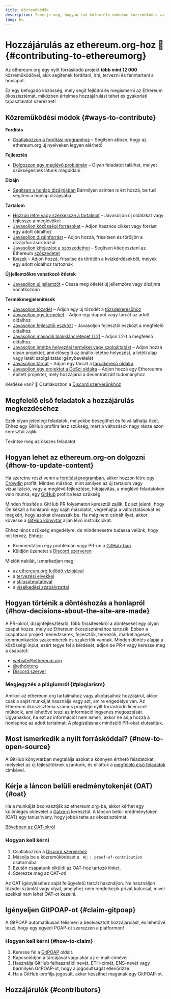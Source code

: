 ```yaml
---
title: Közreműködők
description: Ismerje meg, hogyan tud különféle módokon közreműködni az ethereum.org kapcsán
lang: hu
---
```


# Hozzájárulás az ethereum.org-hoz 🦄 {#contributing-to-ethereumorg}

Az ethereum.org egy nyílt forráskódú projekt **több mint 12 000** közreműködővel, akik segítenek fordítani, írni, tervezni és fenntartani a honlapot.

Ez egy befogadó közösség, mely segít fejlődni és megismerni az Ethereum ökoszisztémát, miközben értelmes hozzájárulást tehet és gyakorlati tapasztalatot szerezhet!

## Közreműködési módok {#ways-to-contribute}

**Fordítás**
- [Csatlakozzon a fordítási programhoz](/contributing/translation-program/) – Segítsen abban, hogy az ethereum.org új nyelveken legyen elérhető

**Fejlesztés**
- [Dolgozzon egy meglévő problémán](https://github.com/ethereum/ethereum-org-website/issues) – Olyan feladatot találhat, melyet szükségesnek látunk megoldani

**Dizájn**
- [Segítsen a honlap dizájnjában](/contributing/design/) Bármilyen szinten is ért hozzá, be tud segíteni a honlap dizájnjába

**Tartalom**
- [Hozzon létre vagy szerkessze a tartalmat](/contributing/#how-to-update-content) – Javasoljon új oldalakat vagy fejlessze a meglévőket
- [Javasoljon közösségi forrásokat](/contributing/content-resources/) – Adjon hasznos cikket vagy forrást egy adott oldalhoz
- [Javasoljon dizájnforrást](/contributing/design/adding-design-resources/) – Adjon hozzá, frissítsen és töröljön a dizájnforrások közül
- [Javasoljon kifejezést a szószedethet](/contributing/adding-glossary-terms/) – Segítsen kiterjeszteni az Ethereum [szószedetet](/glossary/)
- [Kvízek](/contributing/quizzes/) – Adjon hozzá, frissítse és töröljön a kvízkérdésekből, melyek egy adott oldalhoz tartoznak

**Új jellemzőkre vonatkozó ötletek**
- [Javasoljon új jellemzőt](https://github.com/ethereum/ethereum-org-website/issues/new?assignees=&labels=Type%3A+Feature&template=feature_request.yaml&title=) – Ossza meg ötletét új jellemzőre vagy dizájnra vonatkozóan

**Termékmegjelenítések**
- [Javasoljon tőzsdét](/contributing/adding-exchanges/) – Adjon egy új tőzsdét a [tőzsdekeresőhöz](/get-eth/#country-picker)
- [Javasoljon egy terméket](/contributing/adding-products/) – Adjon egy dappot vagy tárcát az adott oldalhoz
- [Javasoljon fejlesztői eszközt](/contributing/adding-developer-tools/) – Javasoljon fejlesztői eszközt a megfelelő oldalhoz
- [Javasoljon második blokkláncréteget (L2)](/contributing/adding-layer-2s/) – Adjon L2-t a megfelelő oldalhoz
- [Javasoljon letétbe helyezési terméket vagy szolgáltatást](/contributing/adding-staking-products/) – Adjon hozzá olyan projektet, ami elősegíti az önálló letétbe helyezést, a letéti alap vagy letéti szolgáltatás igénybevételét
- [Javasoljon tárcát](/contributing/adding-wallets/) – Adjon egy tárcát a [tárcakereső oldalra](/wallets/find-wallet/)
- [Javasoljon egy projektet a DeSci oldalra](/contributing/adding-desci-projects/) – Adjon hozzá egy Ethereumra épített projektet, mely hozzájárul a decentralizált tudományhoz

Kérdése van? 🤔 Csatlakozzon a [Discord szerverünkhöz](https://discord.gg/ethereum-org)

## Megfelelő első feladatok a hozzájárulás megkezdéséhez

Ezek olyan jelenlegi feladatok, melyekbe besegíthet és felvállalhatja őket. Ehhez egy GitHub profilra lesz szükség, mert a változások nagy része azon keresztül zajlik.

<IssuesList issues={gfissues} my={8} />

<ButtonLink href="https://github.com/ethereum/ethereum-org-website/issues">Tekintse meg az összes feladatot</ButtonLink>

## Hogyan lehet az ethereum.org-on dolgozni {#how-to-update-content}

Ha szeretne részt venni a [fordítási programban](/contributing/translation-program/), akkor hozzon létre egy [Crowdin](https://crowdin.com/project/ethereum-org) profilt. Minden máshoz, mint amilyen az új tartalom vagy vizualizáció, vagy a meglévő fejlesztése, hibajavítás, a meglévő feladatokon való munka, egy [GitHub](https://github.com/) profilra lesz szükség.

Minden frissítés a GitHub PR folyamaton keresztül zajlik. Ez azt jelenti, hogy Ön készít a honlapról egy saját másolatot, végrehajtja a változtatásokat és megkéri, hogy azokat olvasszák be. Ha még nem csinált ilyet, akkor kövesse a [GitHub könvytár](https://github.com/ethereum/ethereum-org-website) alján lévő instrukciókat.

Ehhez nincs szükség engedélyre, de mindenesetre tudassa velünk, hogy mit tervez. Ehhez:

- Kommentáljon egy problémán vagy PR-on a [GitHub-ban](https://github.com/ethereum/ethereum-org-website)
- Küldjön üzenetet a [Discord szerveren](https://discord.gg/ethereum-org)

Mielőtt nekilát, ismerkedjen meg:

- az [ethereum.org fejlődő víziójával](/about/)
- a [tervezési elvekkel](/contributing/design-principles/)
- a [stílusútmutatóval](/contributing/style-guide/)
- a [viselkedési szabályzattal](/community/code-of-conduct)

<ContributorsQuizBanner mt={16} mb={8} />

## Hogyan történik a döntéshozás a honlapról {#how-decisions-about-the-site-are-made}

A PR-okról, dizájnfejlesztésről, főbb frissítésekről a döntéseket egy olyan csapat hozza, mely az Ethereum ökoszisztémához tartozik. Ebben a csapatban projekt menedzserek, fejlesztők, tervezők, marketingesek, kommunikációs szakemberek és szakértők vannak. Minden döntés alapja a közösségi input, ezért tegye fel a kérdését, adjon be PR-t vagy keresse meg a csapatot:

- [website@ethereum.org](mailto:website@ethereum.org)
- [@ethdotorg](https://twitter.com/ethdotorg)
- [Discord szerver](https://discord.gg/ethereum-org)

### Megjegyzés a plágiumról {#plagiarism}

Amikor az ethereum.org tartalmához vagy alkotásaihoz hozzájárul, akkor csak a saját munkáját használja vagy azt, amire engedélye van. Az Ethereum ökoszisztéma számos projektje nyílt forráskódú licenccel működik, ami lehetővé teszi az információ ingyenes megosztását. Ugyanakkor, ha ezt az információt nem ismeri, akkor ne adja hozzá a honlaphoz az adott tartalmat. A plagizálásnak minősülő PR-okat elutasítjuk.

## Most ismerkedik a nyílt forráskóddal? {#new-to-open-source}

A GitHub könyvtárban megtalálja azokat a könnyen érthető feladatokat, melyeket az új fejlesztőknek szántunk, és elláttuk a [megfelelő első feladatok](https://github.com/ethereum/ethereum-org-website/issues?q=is%3Aopen+is%3Aissue+label%3A%22good+first+issue%22) címkével.

## Kérje a láncon belüli eredménytokenjét (OAT) {#oat}

Ha a munkáját beolvasztják az ethereum.org-ba, akkor kérhet egy különleges oklevelet a [Galxe-n](https://app.galxe.com/quest/ethereumorg) keresztül. A láncon belüli eredménytoken (OAT) egy tanúsítvány, hogy jobbá tette az ökoszisztémát.

[Bővebben az OAT-okról](https://help.galxe.com/en/articles/7067290-galxe-oats-reward-and-celebrate-achievements)

### Hogyan kell kérni
1. Csatlakozzon a [Discord szerverhez](https://discord.gg/ethereum-org).
2. Másolja be a közreműködését a ` #🥇 | proof-of-contribution` csatornába
3. Ezután csapatunk elküldi az OAT-hoz tartozó linket.
4. Szerezze meg az OAT-ot!

Az OAT igényléséhez saját felügyeletű tárcát használjon. Ne használjon tőzsdei számlát vagy olyat, amelyhez nem rendelkezik privát kulccsal, mivel ezekkel nem lehet OAT-ot kezelni.

## Igényeljen GitPOAP-ot {#claim-gitpoap}

A GitPOAP automatikusan felismeri a beolvasztott hozzájárulást, és lehetővé teszi, hogy egy egyedi POAP-ot szerezzen a platformon!


### Hogyan kell kérni {#how-to-claim}

1. Keresse fel a [GitPOAP](https://www.gitpoap.io) oldalt.
2. Kapcsolódjon a tárcájával vagy akár az e-mail-címével.
3. Használja GitHub felhasználói nevét, ETH-címét, ENS-nevét vagy bármilyen GitPOAP-ot, hogy a jogosultságát ellenőrizze.
4. Ha a GitHub-profilja jogosult, akkor készíthet magának egy GitPOAP-ot.

## Hozzájárulók {#contributors}

<Contributors />
